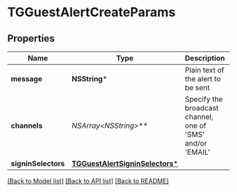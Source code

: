 # TGGuestAlertCreateParams

## Properties
Name | Type | Description | Notes
------------ | ------------- | ------------- | -------------
**message** | **NSString*** | Plain text of the alert to be sent | 
**channels** | **NSArray&lt;NSString*&gt;*** | Specify the broadcast channel, one of &#39;SMS&#39; and/or &#39;EMAIL&#39; | 
**signinSelectors** | [**TGGuestAlertSigninSelectors***](TGGuestAlertSigninSelectors.md) |  | [optional] 

[[Back to Model list]](../README.md#documentation-for-models) [[Back to API list]](../README.md#documentation-for-api-endpoints) [[Back to README]](../README.md)


